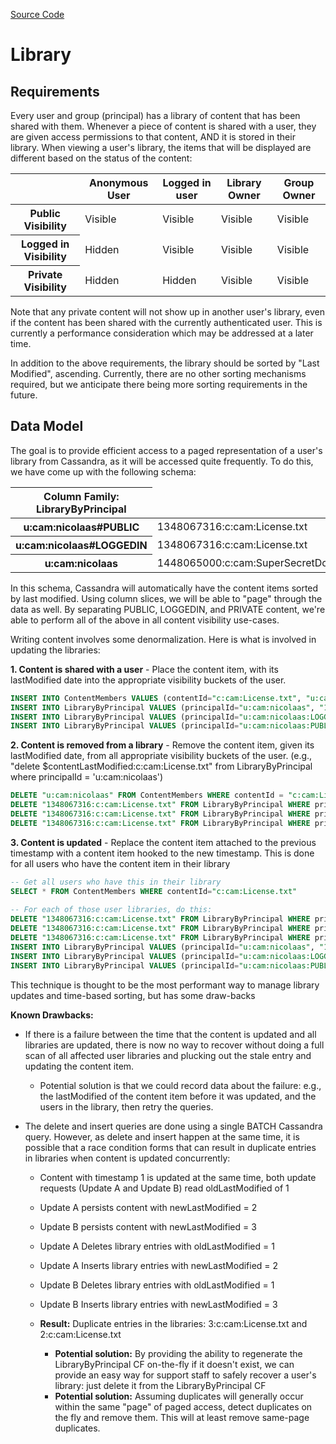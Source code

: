 [Source Code](https://github.com/sakaiproject/Hilary/blob/master/node_modules/oae-content/lib/api.js)

# Library

## Requirements

Every user and group (principal) has a library of content that has been shared with them. Whenever a piece of content is shared with a user, they are given access permissions to that content, AND it is stored in their library. When viewing a user's library, the items that will be displayed are different based on the status of the content:

<table>
  <thead>
    <tr>
      <th>
      <th>Anonymous User
      <th>Logged in user
      <th>Library Owner
      <th>Group Owner
  <tbody>
    <tr>
      <th>Public Visibility
      <td>Visible
      <td>Visible
      <td>Visible
      <td>Visible
    <tr>
      <th>Logged in Visibility
      <td>Hidden
      <td>Visible
      <td>Visible
      <td>Visible
    <tr>
      <th>Private Visibility
      <td>Hidden
      <td>Hidden
      <td>Visible
      <td>Visible
</table>

Note that any private content will not show up in another user's library, even if the content has been shared with the currently authenticated user. This is currently a performance consideration which may be addressed at a later time.

In addition to the above requirements, the library should be sorted by "Last Modified", ascending. Currently, there are no other sorting mechanisms required, but we anticipate there being more sorting requirements in the future.

## Data Model

The goal is to provide efficient access to a paged representation of a user's library from Cassandra, as it will be accessed quite frequently. To do this, we have come up with the following schema:

<table>
  <thead>
    <tr>
      <th>Column Family: LibraryByPrincipal
  <tbody>
    <tr>
      <th>u:cam:nicolaas#PUBLIC
      <td>1348067316:c:cam:License.txt
      <td>1348067316c:cam:ForEveryone.xls
    <tr>
      <th>u:cam:nicolaas#LOGGEDIN
      <td>1348067316:c:cam:License.txt
      <td>1348067316:c:cam:ForEveryone.xls
      <td>1348065000:c:cam:OnlyLoggedIn.txt
    <tr>
      <th>u:cam:nicolaas
      <td>1448065000:c:cam:SuperSecretDocument.txt
      <td>1348067316:c:cam:License.txt
      <td>1348067316:c:cam:ForEveryone.xls
      <td>1348065000:c:cam:OnlyLoggedIn.txt
</table>
      
In this schema, Cassandra will automatically have the content items sorted by last modified. Using column slices, we will be able to "page" through the data as well. By separating PUBLIC, LOGGEDIN, and PRIVATE content, we're able to perform all of the above in all content visibility use-cases.

Writing content involves some denormalization. Here is what is involved in updating the libraries:

**1. Content is shared with a user** - Place the content item, with its lastModified date into the appropriate visibility buckets of the user.

```sql
INSERT INTO ContentMembers VALUES (contentId="c:cam:License.txt", "u:cam:nicolaas"="true");
INSERT INTO LibraryByPrincipal VALUES (principalId="u:cam:nicolaas", "1348067316:c:cam:License.txt"="true");
INSERT INTO LibraryByPrincipal VALUES (principalId="u:cam:nicolaas:LOGGEDIN", "1348067316:c:cam:License.txt"="true");
INSERT INTO LibraryByPrincipal VALUES (principalId="u:cam:nicolaas:PUBLIC", "1348067316:c:cam:License.txt"="true");
```

**2. Content is removed from a library** - Remove the content item, given its lastModified date, from all appropriate visibility buckets of the user. (e.g., "delete $contentLastModified:c:cam:License.txt" from LibraryByPrincipal where principalId = 'u:cam:nicolaas')

```sql
DELETE "u:cam:nicolaas" FROM ContentMembers WHERE contentId = "c:cam:License.txt";
DELETE "1348067316:c:cam:License.txt" FROM LibraryByPrincipal WHERE principalId="u:cam:nicolaas";
DELETE "1348067316:c:cam:License.txt" FROM LibraryByPrincipal WHERE principalId="u:cam:nicolaas:LOGGEDIN";
DELETE "1348067316:c:cam:License.txt" FROM LibraryByPrincipal WHERE principalId="u:cam:nicolaas:PUBLIC";
```

**3. Content is updated** - Replace the content item attached to the previous timestamp with a content item hooked to the new timestamp. This is done for all users who have the content item in their library

```sql
-- Get all users who have this in their library
SELECT * FROM ContentMembers WHERE contentId="c:cam:License.txt"
 
-- For each of those user libraries, do this:
DELETE "1348067316:c:cam:License.txt" FROM LibraryByPrincipal WHERE principalId="u:cam:nicolaas";
DELETE "1348067316:c:cam:License.txt" FROM LibraryByPrincipal WHERE principalId="u:cam:nicolaas:LOGGEDIN";
DELETE "1348067316:c:cam:License.txt" FROM LibraryByPrincipal WHERE principalId="u:cam:nicolaas:PUBLIC";
INSERT INTO LibraryByPrincipal VALUES (principalId="u:cam:nicolaas", "1348070000:c:cam:License.txt"="true")
INSERT INTO LibraryByPrincipal VALUES (principalId="u:cam:nicolaas:LOGGEDIN", "1348070000:c:cam:License.txt"="true")
INSERT INTO LibraryByPrincipal VALUES (principalId="u:cam:nicolaas:PUBLIC", "1348070000:c:cam:License.txt"="true")
```

This technique is thought to be the most performant way to manage library updates and time-based sorting, but has some draw-backs

**Known Drawbacks:**

* If there is a failure between the time that the content is updated and all libraries are updated, there is now no way to recover without doing a full scan of all affected user libraries and plucking out the stale entry and updating the content item.
    * Potential solution is that we could record data about the failure: e.g., the lastModified of the content item before it was updated, and the users in the library, then retry the queries.

* The delete and insert queries are done using a single BATCH Cassandra query. However, as delete and insert happen at the same time, it is possible that a race condition forms that can result in duplicate entries in libraries when content is updated concurrently: 

    * Content with timestamp 1 is updated at the same time, both update requests (Update A and Update B) read oldLastModified of 1
    * Update A persists content with newLastModified = 2
    * Update B persists content with newLastModified = 3
    * Update A Deletes library entries with oldLastModified = 1
    * Update A Inserts library entries with newLastModified = 2
    * Update B Deletes library entries with oldLastModified = 1
    * Update B Inserts library entries with newLastModified = 3
    * **Result:** Duplicate entries in the libraries: 3:c:cam:License.txt and 2:c:cam:License.txt

        * **Potential solution:** By providing the ability to regenerate the LibraryByPrincipal CF on-the-fly if it doesn't exist, we can provide an easy way for support staff to safely recover a user's library: just delete it from the LibraryByPrincipal CF
        * **Potential solution:** Assuming duplicates will generally occur within the same "page" of paged access, detect duplicates on the fly and remove them. This will at least remove same-page duplicates.
